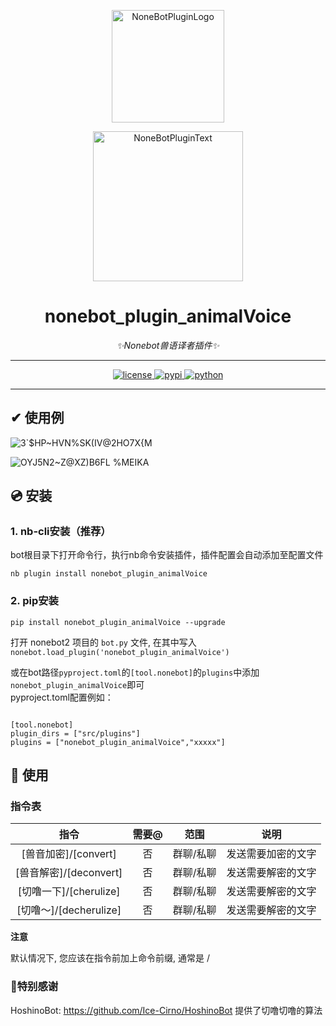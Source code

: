<div align="center">
  
  <a href="https://v2.nonebot.dev/store"><img src="https://github.com/A-kirami/nonebot-plugin-template/blob/resources/nbp_logo.png" width="180" height="180" alt="NoneBotPluginLogo"></a>
  <br>
  <p><img src="https://github.com/A-kirami/nonebot-plugin-template/blob/resources/NoneBotPlugin.svg" width="240" alt="NoneBotPluginText"></p>


# nonebot_plugin_animalVoice
  
_✨Nonebot兽语译者插件✨_

---
  
<a href="./LICENSE">
    <img src="https://img.shields.io/github/license/ANGJustinl/nonebot_plugin_animalVoice" alt="license">
</a>
<a href="https://pypi.python.org/pypi/nonebot_plugin_animalVoice">
    <img src="https://img.shields.io/pypi/v/nonebot_plugin_animalVoice.svg" alt="pypi">
</a>
<a href="https://www.python.org">
    <img src="https://img.shields.io/badge/python-3.7+-blue.svg" alt="python">
</a>

---  
 </div> 
  
## ✔ 使用例

![3`$HP~HVN%SK(IV@2HO7X{M](https://user-images.githubusercontent.com/96008766/210118707-b00e90ff-ce8c-4fdb-bcd9-f3a18c2ebc50.png)

![OYJ5N2~Z@XZ)B6FL %MEIKA](https://user-images.githubusercontent.com/96008766/210118729-8e8a6ff0-f911-4514-aac9-a87f714051e9.png)
  
## 💿 安装

### 1. nb-cli安装（推荐）
bot根目录下打开命令行，执行nb命令安装插件，插件配置会自动添加至配置文件 
 
```
nb plugin install nonebot_plugin_animalVoice
```

### 2. pip安装

```
pip install nonebot_plugin_animalVoice --upgrade

```  

打开 nonebot2 项目的 ```bot.py``` 文件, 在其中写入  
```nonebot.load_plugin('nonebot_plugin_animalVoice')```  
  
或在bot路径```pyproject.toml```的```[tool.nonebot]```的```plugins```中添加```nonebot_plugin_animalVoice```即可  
pyproject.toml配置例如： 

``` 

[tool.nonebot]
plugin_dirs = ["src/plugins"]
plugins = ["nonebot_plugin_animalVoice","xxxxx"]

```


## 🎉 使用
### 指令表
| 指令 | 需要@ | 范围 | 说明 |
|:-----:|:----:|:----:|:----:|
| [兽音加密]/[convert] | 否 | 群聊/私聊 | 发送需要加密的文字 |
| [兽音解密]/[deconvert] | 否 | 群聊/私聊 | 发送需要解密的文字 |
| [切噜一下]/[cherulize] | 否 | 群聊/私聊 | 发送需要解密的文字 |
| [切噜～]/[decherulize] | 否 | 群聊/私聊 | 发送需要解密的文字 |


**注意**

默认情况下, 您应该在指令前加上命令前缀, 通常是 /


### 🧡特别感谢 

HoshinoBot: https://github.com/Ice-Cirno/HoshinoBot 提供了切噜切噜的算法
